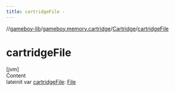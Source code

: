 ```yaml
---
title: cartridgeFile -
---
```

//[gameboy-lib](../../index.md)/[gameboy.memory.cartridge](../index.md)/[Cartridge](index.md)/[cartridgeFile](cartridge-file.md)



# cartridgeFile  
[jvm]  
Content  
lateinit var [cartridgeFile](cartridge-file.md): [File](https://docs.oracle.com/javase/8/docs/api/java/io/File.html)  



